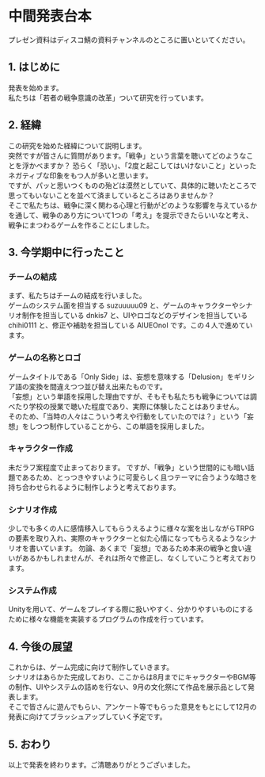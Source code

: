 # 中間発表台本

プレゼン資料はディスコ鯖の資料チャンネルのところに置いといてください。  

## 1. はじめに

発表を始めます。  
私たちは「若者の戦争意識の改革」ついて研究を行っています。  

## 2. 経緯

この研究を始めた経緯について説明します。  
突然ですが皆さんに質問があります。「戦争」という言葉を聴いてどのようなことを浮かべますか？  恐らく「恐い」、「2度と起こしてはいけないこと」といったネガティブな印象をもつ人が多いと思います。  
ですが、パッと思いつくものの殆どは漠然としていて、具体的に聴いたところで思ってもいないことを並べて済ましているところはありませんか？  
そこで私たちは、戦争に深く関わる心理と行動がどのような影響を与えているかを通して、戦争のあり方について1つの「考え」を提示できたらいいなと考え、戦争にまつわるゲームを作ることにしました。  

## 3. 今学期中に行ったこと

### チームの結成

まず、私たちはチームの結成を行いました。  
ゲームのシステム面を担当する suzuuuuu09 と、ゲームのキャラクターやシナリオ制作を担当している dnkis7 と、UIやロゴなどのデザインを担当している chihi0111 と、修正や補助を担当している AIUEOnoI です。この４人で進めています。

### ゲームの名称とロゴ

ゲームタイトルである「Only Side」は、妄想を意味する「Delusion」をギリシア語の変換を間違えつつ並び替え出来たものです。  
「妄想」という単語を採用した理由ですが、そもそも私たちも戦争については調べたり学校の授業で聴いた程度であり、実際に体験したことはありません。  
そのため、「当時の人々はこういう考えや行動をしていたのでは？」という「妄想」をしつつ制作していることから、この単語を採用しました。  

### キャラクター作成

未だラフ案程度で止まっております。
ですが、「戦争」という世間的にも暗い話題であるため、とっつきやすいように可愛らしく且つテーマに合うような暗さを持ち合わせられるように制作しようと考えております。

### シナリオ作成

少しでも多くの人に感情移入してもらうえるように様々な案を出しながらTRPGの要素を取り入れ、実際のキャラクターと似た心情になってもらえるようなシナリオを書いています。
勿論、あくまで「妄想」であるため本来の戦争と食い違いがあるかもしれませんが、それは所々で修正し、なくしていこうと考えております。

### システム作成

Unityを用いて、ゲームをプレイする際に扱いやすく、分かりやすいものにするために様々な機能を実装するプログラムの作成を行っています。

## 4. 今後の展望

これからは、ゲーム完成に向けて制作していきます。  
シナリオはあらかた完成しており、ここからは8月までにキャラクターやBGM等の制作、UIやシステムの詰めを行ない、9月の文化祭にて作品を展示品として発表します。  
そこで皆さんに遊んでもらい、アンケート等でもらった意見をもとにして12月の発表に向けてブラッシュアップしていく予定です。  

## 5. おわり

以上で発表を終わります。ご清聴ありがとうございました。
